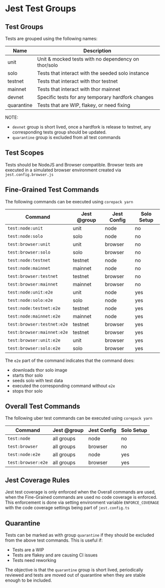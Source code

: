 # Jest Test Groups

## Test Groups

Tests are grouped using the following names:

| Name | Description |
|------|-------------|
| unit | Unit & mocked tests with no dependency on thor/solo |
| solo | Tests that interact with the seeded solo instance |
| testnet | Tests that interact with thor testnet |
| mainnet | Tests that interact with thor mainnet |
| devnet | Specific tests for any temporary hardfork changes |
| quarantine | Tests that are WIP, flakey, or need fixing |

NOTE:

* `devnet` group is short lived, once a hardfork is release to testnet, any corresponding tests group should be updated.
* `quarantine` group is excluded from all test commands

## Test Scopes

Tests should be NodeJS and Browser compatible. Browser tests are executed in a simulated browser environment created via `jest.config.browser.js`

## Fine-Grained Test Commands

The following commands can be executed using `corepack yarn`

| Command | Jest @group | Jest Config | Solo Setup |
|---------|-------------|-------------|------------|
| `test:node:unit` | unit | node | no |
| `test:node:solo` | solo | node | no |
| `test:browser:unit` | unit | browser | no |
| `test:browser:solo` | solo | browser | no |
| `test:node:testnet` | testnet | node | no |
| `test:node:mainnet` | mainnet | node | no |
| `test:browser:testnet` | testnet | browser | no |
| `test:browser:mainnet` | mainnet | browser | no | 
| `test:node:unit:e2e` | unit | node | yes |
| `test:node:solo:e2e` | solo | node | yes |
| `test:node:testnet:e2e` | testnet | node | yes |
| `test:node:mainnet:e2e` | mainnet | node | yes |
| `test:browser:testnet:e2e` | testnet | browser | yes |
| `test:browser:mainnet:e2e` | testnet | browser | yes |
| `test:browser:unit:e2e` | unit | browser | yes |
| `test:browser:solo:e2e` | solo | browser | yes |

The `e2e` part of the command indicates that the command does:
* downloads thor solo image
* starts thor solo
* seeds solo with test data
* executed the corresponding command without `e2e`
* stops thor solo

## Overall Test Commands

The following uber test commands can be executed using `corepack yarn`

| Command | Jest @group | Jest Config | Solo Setup |
|---------|-------------|-------------|------------|
| `test:node` | all groups | node | no |
| `test:browser` | all groups | browser | no |
| `test:node:e2e` | all groups | node | yes |
| `test:browser:e2e` | all groups | browser | yes |

## Jest Coverage Rules

Jest test coverage is only enforced when the Overall commands are used, when the Fine-Grained commands are used no code coverage is enforced. This enforcement is done via setting environment variable `ENFORCE_COVERAGE` with the code coverage settings being part of `jest.config.ts`

## Quarantine

Tests can be marked as with group `quarantine` if they should be excluded from the above test commands. This is useful if:

* Tests are a WIP
* Tests are flakey and are causing CI issues
* Tests need reworking

The objective is that the `quarantine` group is short lived, periodically reviewed and tests are moved out of quarantine when they are stable enough to be included.





